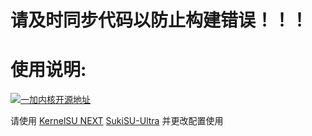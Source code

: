# 请及时同步代码以防止构建错误！！！

# 使用说明:
[![一加内核开源地址](https://img.shields.io/badge/一加%20Kernel%20Manifest-EB0029?logo=oneplus&logoColor=white&style=flat-square)](https://github.com/OnePlusOSS/kernel_manifest)

请使用 [KernelSU NEXT](https://github.com/Xiaomichael/OnePlus-Actions/actions/workflows/Build%20KernelSU%20Next.yml) [SukiSU-Ultra](https://github.com/Xiaomichael/OnePlus-Actions/actions/workflows/Build%20SukiSU-Ultra.yml) 并更改配置使用
